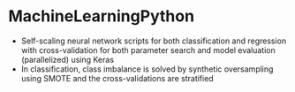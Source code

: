 # MachineLearningPython
- Self-scaling neural network scripts for both classification and regression with cross-validation for both parameter search and model evaluation (parallelized) using Keras
- In classification, class imbalance is solved by synthetic oversampling using SMOTE and the cross-validations are stratified
